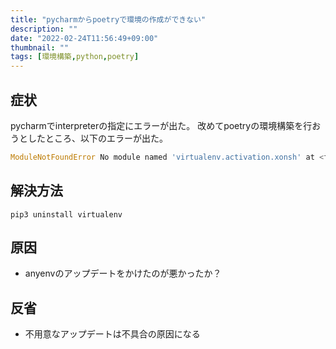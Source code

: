 ```yaml
---
title: "pycharmからpoetryで環境の作成ができない"
description: ""
date: "2022-02-24T11:56:49+09:00"
thumbnail: ""
tags: [環境構築,python,poetry]
---
```

## 症状
pycharmでinterpreterの指定にエラーが出た。
改めてpoetryの環境構築を行おうとしたところ、以下のエラーが出た。
```py
ModuleNotFoundError No module named 'virtualenv.activation.xonsh' at <frozen importlib._bootstrap>:984 in _find_and_load_unlocked
```
## 解決方法
```
pip3 uninstall virtualenv
```

## 原因
- anyenvのアップデートをかけたのが悪かったか？

## 反省
- 不用意なアップデートは不具合の原因になる

<div data-vc_mylinkbox_id="887898767"></div>